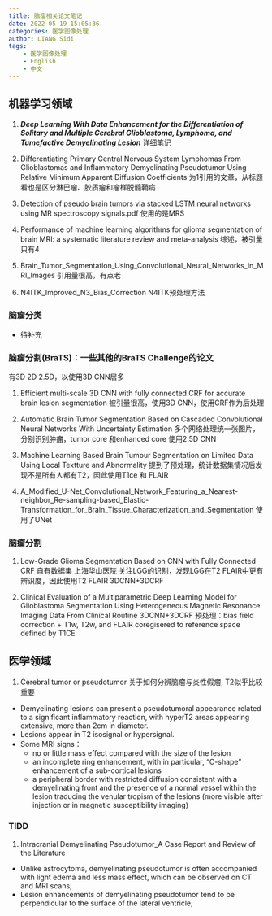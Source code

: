 ```yaml
---
title: 脑瘤相关论文笔记
date: 2022-05-19 15:05:36
categories: 医学图像处理
author: LIANG Sidi
tags:
    - 医学图像处理
    - English
    - 中文
---
```

## 机器学习领域
1. ***Deep Learning With Data Enhancement for the Differentiation of Solitary and Multiple Cerebral Glioblastoma, Lymphoma, and Tumefactive Demyelinating Lesion*** [详细笔记](./Deep_Learning_With_Data_Enhancement_for_the_Differentiation_of_Solitary_and_Multiple_Cerebral_Glioblastoma_Lymphoma_and_Tumefactive_Demyelinating_Lesion/notes.pdf)

2. Differentiating Primary Central Nervous System Lymphomas From Glioblastomas and Inflammatory Demyelinating Pseudotumor Using Relative Minimum Apparent Diffusion Coefficients
为1引用的文章，从标题看也是区分淋巴瘤、胶质瘤和瘤样脱髓鞘病

3. Detection of pseudo brain tumors via stacked LSTM neural networks using MR spectroscopy signals.pdf 使用的是MRS

4. Performance of machine learning algorithms for glioma segmentation of brain MRI: a systematic literature review and meta-analysis 综述，被引量只有4

5. Brain_Tumor_Segmentation_Using_Convolutional_Neural_Networks_in_MRI_Images 引用量很高，有点老

6. N4ITK_Improved_N3_Bias_Correction N4ITK预处理方法

### 脑瘤分类
* 待补充

### 脑瘤分割(BraTS)：一些其他的BraTS Challenge的论文
有3D 2D 2.5D，以使用3D CNN居多
1. Efficient multi-scale 3D CNN with fully connected CRF for accurate brain lesion segmentation 被引量很高，使用3D CNN，使用CRF作为后处理

2. Automatic Brain Tumor Segmentation Based on Cascaded Convolutional Neural Networks With Uncertainty Estimation 多个网络处理统一张图片，分别识别肿瘤，tumor core 和enhanced core 使用2.5D CNN

3. Machine Learning Based Brain Tumour Segmentation on Limited Data Using Local Textture and Abnormality 提到了预处理，统计数据集情况后发现不是所有人都有T2，因此使用T1ce 和 FLAIR

4. A_Modified_U-Net_Convolutional_Network_Featuring_a_Nearest-neighbor_Re-sampling-based_Elastic-Transformation_for_Brain_Tissue_Characterization_and_Segmentation 使用了UNet


### 脑瘤分割
1. Low-Grade Glioma Segmentation Based on CNN with Fully Connected CRF 自有数据集 上海华山医院 关注LGG的识别，发现LGG在T2 FLAIR中更有辨识度，因此使用T2 FLAIR 3DCNN+3DCRF

2. Clinical Evaluation of a Multiparametric Deep Learning Model for Glioblastoma Segmentation Using Heterogeneous Magnetic Resonance Imaging Data From Clinical Routine 3DCNN+3DCRF 预处理：bias field correction +  T1w, T2w, and FLAIR coregisered to reference space defined by T1CE

## 医学领域
1. Cerebral tumor or pseudotumor
关于如何分辨脑瘤与炎性假瘤, T2似乎比较重要
* Demyelinating lesions can present a pseudotumoral appearance related to a significant inflammatory reaction, with hyperT2 areas appearing extensive, more than 2cm in diameter.
* Lesions appear in T2 isosignal or hypersignal.
* Some MRI signs：
    * no or little mass effect compared with the size of the lesion
    * an incomplete ring enhancement, with in particular, “C-shape” enhancement of a sub-cortical lesions
    * a peripheral border with restricted diffusion consistent with a demyelinating front and the presence of a normal vessel within the lesion traducing the venular tropism of the lesions (more visible after injection or in magnetic susceptibility imaging)

### TIDD
1. Intracranial Demyelinating Pseudotumor_A Case Report and Review of the Literature
* Unlike astrocytoma, demyelinating pseudotumor is often accompanied with light edema and less mass effect, which can be observed on CT and MRI scans;
* Lesion enhancements of demyelinating pseudotumor tend to be perpendicular to the surface of the lateral ventricle;
